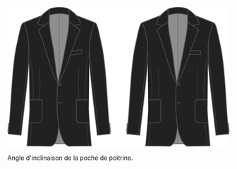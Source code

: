 
![Angle de poche de poitrine](chestpocketangle.svg)

Angle d'inclinaison de la poche de poitrine.

